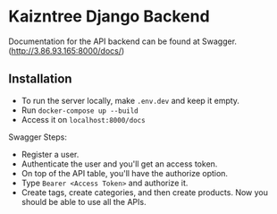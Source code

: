 # Kaizntree Django Backend

Documentation for the API backend can be found at Swagger. (http://3.86.93.165:8000/docs/)

## Installation

- To run the server locally, make ```.env.dev``` and keep it empty.
- Run ```docker-compose up --build```
- Access it on ```localhost:8000/docs```

Swagger Steps:
- Register a user.
- Authenticate the user and you'll get an access token.
- On top of the API table, you'll have the authorize option.
- Type ```Bearer <Access Token>``` and authorize it.
- Create tags, create categories, and then create products. Now you should be able to use all the APIs. 
